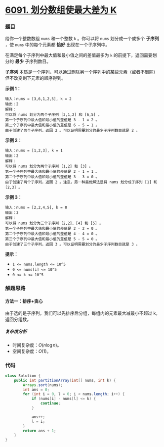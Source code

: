 # [6091. 划分数组使最大差为 K](https://leetcode.cn/problems/partition-array-such-that-maximum-difference-is-k/)

### 题目

给你一个整数数组 `nums` 和一个整数 `k` 。你可以将 `nums` 划分成一个或多个 **子序列** ，使 `nums` 中的每个元素都 **恰好** 出现在一个子序列中。

在满足每个子序列中最大值和最小值之间的差值最多为 `k` 的前提下，返回需要划分的 **最少** 子序列数目。

**子序列** 本质是一个序列，可以通过删除另一个序列中的某些元素（或者不删除）但不改变剩下元素的顺序得到。

 

**示例 1：**

```
输入：nums = [3,6,1,2,5], k = 2
输出：2
解释：
可以将 nums 划分为两个子序列 [3,1,2] 和 [6,5] 。
第一个子序列中最大值和最小值的差值是 3 - 1 = 2 。
第二个子序列中最大值和最小值的差值是 6 - 5 = 1 。
由于创建了两个子序列，返回 2 。可以证明需要划分的最少子序列数目就是 2 。
```

**示例 2：**

```
输入：nums = [1,2,3], k = 1
输出：2
解释：
可以将 nums 划分为两个子序列 [1,2] 和 [3] 。
第一个子序列中最大值和最小值的差值是 2 - 1 = 1 。
第二个子序列中最大值和最小值的差值是 3 - 3 = 0 。
由于创建了两个子序列，返回 2 。注意，另一种最优解法是将 nums 划分成子序列 [1] 和 [2,3] 。
```

**示例 3：**

```
输入：nums = [2,2,4,5], k = 0
输出：3
解释：
可以将 nums 划分为三个子序列 [2,2]、[4] 和 [5] 。
第一个子序列中最大值和最小值的差值是 2 - 2 = 0 。
第二个子序列中最大值和最小值的差值是 4 - 4 = 0 。
第三个子序列中最大值和最小值的差值是 5 - 5 = 0 。
由于创建了三个子序列，返回 3 。可以证明需要划分的最少子序列数目就是 3 。
```

 

**提示：**

- `1 <= nums.length <= 10^5`
- `0 <= nums[i] <= 10^5`
- `0 <= k <= 10^5`

### 解题思路

#### 方法一：排序+贪心

 由于选的是子序列，我们可以先排序后分组，每组内的元素最大减最小不超过 k，返回分组数。

##### 复杂度分析

- 时间复杂度：$O(n \log{n})$。
- 空间复杂度：$O(1)$。

### 代码

```java
class Solution {
    public int partitionArray(int[] nums, int k) {
        Arrays.sort(nums);
        int ans = 0;
        for (int i = 0, l = 0; i < nums.length; i++) {
            if (nums[i] - nums[l] <= k) {
                continue;
            }

            ans++;
            l = i;
        }
        return ans + 1;
    }
}
```

